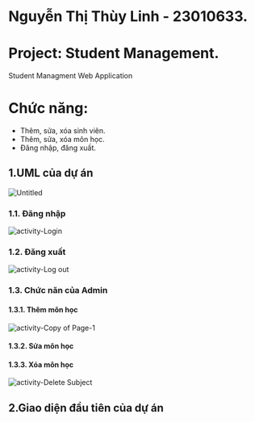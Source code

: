 # Nguyễn Thị Thùy Linh - 23010633.
# Project: Student Management.
Student Managment Web Application
# Chức năng:
- Thêm, sửa, xóa sinh viên.
- Thêm, sửa, xóa môn học.
- Đăng nhập, đăng xuất.
## 1.UML của dự án 
![Untitled](https://github.com/user-attachments/assets/a4e68320-c286-448d-84a0-227fea10388a)
### 1.1. Đăng nhập
![activity-Login](https://github.com/user-attachments/assets/b45975c5-ed77-4f37-b8c7-10779d0d9795)
### 1.2. Đăng xuất
![activity-Log out](https://github.com/user-attachments/assets/8bc144a7-55ea-4c71-9a06-a1226bf9ba01)
### 1.3. Chức năn của Admin
#### 1.3.1. Thêm môn học 
![activity-Copy of Page-1](https://github.com/user-attachments/assets/d1b817a0-829c-4644-90d4-0c384b88d179)
#### 1.3.2. Sửa môn học

#### 1.3.3. Xóa môn học
![activity-Delete Subject](https://github.com/user-attachments/assets/1d3b6dbd-3bf8-449e-b935-e336fbcfe190)
## 2.Giao diện đầu tiên của dự án 



